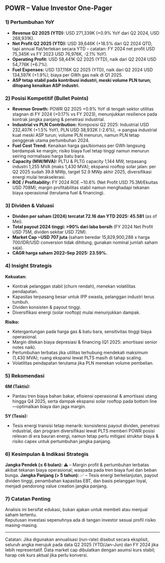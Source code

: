## POWR – Value Investor One-Pager

### 1) Pertumbuhan YoY
- **Revenue Q2 2025 (YTD):** USD 271,339K (+0.9% YoY dari Q2 2024, USD 268,931K).  
- **Net Profit Q2 2025 (YTD):** USD 39,646K (+18.5% dari Q2 2024 QTD, tapi annual flat/tertekan secara YTD – catatan: FY 2024 net profit USD 75,345K vs FY 2023 USD 76,976K, -2.1% YoY).
- **Operating Profit:** USD 58,441K Q2 2025 (YTD), naik dari Q2 2024 USD 54,776K (+6.7%).
- **Fuel Expenses:** USD 137,116K Q2 2025 (YTD), naik dari Q2 2024 USD 134,597K (+1.9%); biaya per GWh gas naik di Q1 2025.
- **ASP tetap stabil pada kontribusi industri, meski volume PLN turun; ditopang kenaikan ASP industri.**

### 2) Posisi Kompetitif (Bullet Points)
- **Revenue Growth:** POWR Q2 2025 +0.9% YoY di tengah sektor utilitas stagnan di FY 2024 (+0.17% vs FY 2023), menunjukkan resilience pada kontrak jangka panjang & penetrasi industrial.
- **Industrial vs PLN Contribution:** Komposisi Q2 2025: Industrial USD 232,407K (+1.5% YoY), PLN USD 38,932K (-2.6%), → pangsa industrial kuat meski ASP turun; volume PLN menurun, namun PLN tetap penggerak utama pertumbuhan 2024.
- **Fuel Cost Trend:** Kenaikan harga gas/biomass per GWh langsung berdampak ke margin; risiko biaya fuel tetap tinggi namun menurun seiring normalisasi harga batu bara.
- **Capacity (MW/MVA):** PLTU & PLTG capacity 1,144 MW, terpasang industri 1,255 MVA (maks 1,430 MVA); ekspansi rooftop solar jalan: per Q2 2025 sudah 39.8 MWp, target 52.9 MWp akhir 2025, diversifikasi energi mulai terakselerasi.
- **ROE / Profitability:** FY 2024 ROE ~10.6% (Net Profit USD 75.3M/Ekuitas USD 708M); margin profitabilitas stabil namun menghadapi tekanan biaya operasional (terutama fuel & financing).

### 3) Dividen & Valuasi
- **Dividen per saham (2024) tercatat 72.16 dan YTD 2025: 45.581** (as of Mei).  
- **Total payout 2024 tinggi: >90% dari laba bersih** (FY 2024 Net Profit USD 75M, dividen sekitar USD 72M).  
- **Market Cap ~USD 707 juta** (saham beredar 15,829,900,288 x harga 700/IDR/USD conversion tidak dihitung, gunakan nominal jumlah saham saja).  
- **CAGR harga saham 2022–Sep 2025: 23.59%.**

### 4) Insight Strategis
**Kekuatan:**  
- Kontrak pelanggan stabil (churn rendah), menekan volatilitas pendapatan.  
- Kapasitas terpasang besar untuk IPP swasta, pelanggan industri terus tumbuh.  
- Dividen konsisten & payout tinggi.  
- Diversifikasi energi (solar rooftop) mulai menunjukkan dampak.

**Risiko:**  
- Ketergantungan pada harga gas & batu bara, sensitivitas tinggi biaya operasional.  
- Margin ditekan biaya depresiasi & financing (Q1 2025: amortisasi senior notes naik).  
- Pertumbuhan terbatas jika utilitas terhubung mendekati maksimum (1,430 MVA); ruang ekspansi lewat PLTS masih di tahap scaling.  
- Volatilitas pendapatan terutama jika PLN menekan volume pembelian.

### 5) Rekomendasi
**6M (Taktis):**  
- Pantau tren biaya bahan bakar, efisiensi operasional & amortisasi utang hingga Q4 2025, serta dampak ekspansi solar rooftop pada bottom line—optimalkan biaya dan jaga margin.
  
**5Y (Tesis):**  
- Tesis energi transisi tetap menarik: konsistensi payout dividen, penetrasi industrial, dan program diversifikasi lewat PLTS memberi POWR posisi relevan di era bauran energi, namun tetap perlu mitigasi struktur biaya & risiko capex untuk pertumbuhan jangka panjang.

### 6) Kesimpulan & Indikasi Strategis
**Jangka Pendek (≤ 6 bulan):** ⚠️ – Margin profit & pertumbuhan terbatas akibat tekanan biaya operasional; waspada pada tren biaya fuel dan beban bunga.
**Jangka Panjang (> 5 tahun):** ✅ – Tesis energi berkelanjutan, payout dividen tinggi, penambahan kapasitas EBT, dan basis pelanggan loyal, menjadi pendorong value creation jangka panjang.

### 7) Catatan Penting

Analisis ini bersifat edukasi, bukan ajakan untuk membeli atau menjual saham tertentu.  
Keputusan investasi sepenuhnya ada di tangan investor sesuai profil risiko masing-masing.

---

Catatan: Jika digunakan annualisasi (run-rate) disebut secara eksplisit, seluruh angka merujuk pada data Q2 2025 (YTD/Jan–Jun) dan FY 2024 jika lebih representatif. Data market cap dibulatkan dengan asumsi kurs stabil; harap cek kurs aktual jika perlu konversi.